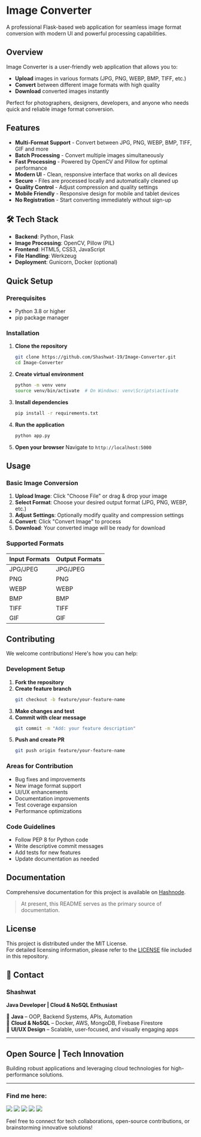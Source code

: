 #  Image Converter

A professional Flask-based web application for seamless image format conversion with modern UI and powerful processing capabilities.

##  Overview

Image Converter is a user-friendly web application that allows you to:
- **Upload** images in various formats (JPG, PNG, WEBP, BMP, TIFF, etc.)
- **Convert** between different image formats with high quality
- **Download** converted images instantly

Perfect for photographers, designers, developers, and anyone who needs quick and reliable image format conversion.

##  Features

-  **Multi-Format Support** - Convert between JPG, PNG, WEBP, BMP, TIFF, GIF and more
-  **Batch Processing** - Convert multiple images simultaneously
-  **Fast Processing** - Powered by OpenCV and Pillow for optimal performance
-  **Modern UI** - Clean, responsive interface that works on all devices
-  **Secure** - Files are processed locally and automatically cleaned up
-  **Quality Control** - Adjust compression and quality settings
-  **Mobile Friendly** - Responsive design for mobile and tablet devices
-  **No Registration** - Start converting immediately without sign-up

## 🛠️ Tech Stack

- **Backend**: Python, Flask
- **Image Processing**: OpenCV, Pillow (PIL)
- **Frontend**: HTML5, CSS3, JavaScript
- **File Handling**: Werkzeug
- **Deployment**: Gunicorn, Docker (optional)

##  Quick Setup

### Prerequisites
- Python 3.8 or higher
- pip package manager

### Installation

1. **Clone the repository**
   ```bash
   git clone https://github.com/Shashwat-19/Image-Converter.git
   cd Image-Converter
   ```

2. **Create virtual environment**
   ```bash
   python -m venv venv
   source venv/bin/activate  # On Windows: venv\Scripts\activate
   ```

3. **Install dependencies**
   ```bash
   pip install -r requirements.txt
   ```

4. **Run the application**
   ```bash
   python app.py
   ```

5. **Open your browser**
   Navigate to `http://localhost:5000`

##  Usage

### Basic Image Conversion

1. **Upload Image**: Click "Choose File" or drag & drop your image
2. **Select Format**: Choose your desired output format (JPG, PNG, WEBP, etc.)
3. **Adjust Settings**: Optionally modify quality and compression settings
4. **Convert**: Click "Convert Image" to process
5. **Download**: Your converted image will be ready for download


### Supported Formats

| Input Formats | Output Formats |
|---------------|----------------|
| JPG/JPEG      | JPG/JPEG       |
| PNG           | PNG            |
| WEBP          | WEBP           |
| BMP           | BMP            |
| TIFF          | TIFF           |
| GIF           | GIF            |


##  Contributing

We welcome contributions! Here's how you can help:

### Development Setup

1. **Fork the repository**
2. **Create feature branch**
   ```bash
   git checkout -b feature/your-feature-name
   ```
3. **Make changes and test**
4. **Commit with clear message**
   ```bash
   git commit -m "Add: your feature description"
   ```
5. **Push and create PR**
   ```bash
   git push origin feature/your-feature-name
   ```

### Areas for Contribution

-  Bug fixes and improvements
-  New image format support
-  UI/UX enhancements
-  Documentation improvements
-  Test coverage expansion
-  Performance optimizations

### Code Guidelines

- Follow PEP 8 for Python code
- Write descriptive commit messages
- Add tests for new features
- Update documentation as needed

##  Documentation

Comprehensive documentation for this project is available on [Hashnode](https://hashnode.com/@Shashwat56).

> At present, this README serves as the primary source of documentation.

##  License

This project is distributed under the MIT License.  
For detailed licensing information, please refer to the [LICENSE](./LICENSE) file included in this repository.

## 📩 Contact  
### Shashwat  
**Java Developer | Cloud & NoSQL Enthusiast**  

🔹 **Java** – OOP, Backend Systems, APIs, Automation  
🔹 **Cloud & NoSQL** – Docker, AWS, MongoDB, Firebase Firestore  
🔹 **UI/UX Design** – Scalable, user-focused, and visually engaging apps  

---

##  Open Source | Tech Innovation  
Building robust applications and leveraging cloud technologies for high-performance solutions.

---

###  Find me here:  
[<img src="https://img.shields.io/badge/GitHub-181717?style=for-the-badge&logo=github&logoColor=white" />](https://github.com/Shashwat-19)  [<img src="https://img.shields.io/badge/LinkedIn-0A66C2?style=for-the-badge&logo=linkedin&logoColor=white" />](https://www.linkedin.com/in/shashwatk1956/)  [<img src="https://img.shields.io/badge/Email-D14836?style=for-the-badge&logo=gmail&logoColor=white" />](mailto:shashwat1956@gmail.com)  [<img src="https://img.shields.io/badge/Hashnode-2962FF?style=for-the-badge&logo=hashnode&logoColor=white" />](https://hashnode.com/@Shashwat56)
[<img src="https://img.shields.io/badge/HackerRank-15%2B-2EC866?style=for-the-badge&logo=HackerRank&logoColor=white" />](https://www.hackerrank.com/profile/shashwat1956)

Feel free to connect for tech collaborations, open-source contributions, or brainstorming innovative solutions!

